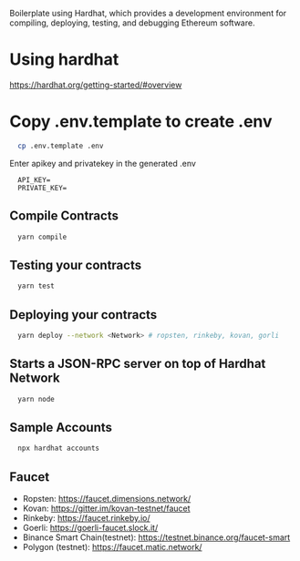 Boilerplate using Hardhat, which provides a development environment for compiling, deploying, testing, and debugging Ethereum software.

# Using hardhat

https://hardhat.org/getting-started/#overview

# Copy .env.template to create .env

```zsh
  cp .env.template .env
```

Enter apikey and privatekey in the generated .env

```.env
  API_KEY=
  PRIVATE_KEY=
```

## Compile Contracts

```zsh
  yarn compile
```

## Testing your contracts

```zsh
  yarn test
```

## Deploying your contracts

```zsh
  yarn deploy --network <Network> # ropsten, rinkeby, kovan, gorli
```

## Starts a JSON-RPC server on top of Hardhat Network

```zsh
  yarn node
```

## Sample Accounts

```zsh
  npx hardhat accounts
```

## Faucet

- Ropsten: https://faucet.dimensions.network/
- Kovan: https://gitter.im/kovan-testnet/faucet
- Rinkeby: https://faucet.rinkeby.io/
- Goerli: https://goerli-faucet.slock.it/
- Binance Smart Chain(testnet): https://testnet.binance.org/faucet-smart
- Polygon (testnet): https://faucet.matic.network/
